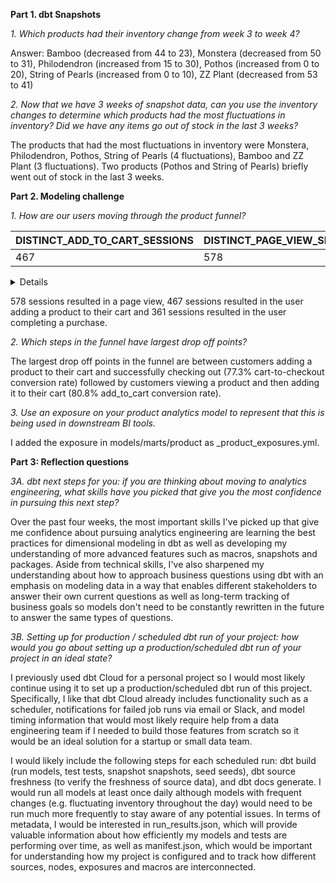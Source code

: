 **Part 1. dbt Snapshots**

*1. Which products had their inventory change from week 3 to week 4?*

Answer: Bamboo (decreased from 44 to 23), Monstera (decreased from 50 to 31), Philodendron (increased from 15 to 30), Pothos (increased from 0 to 20), String of Pearls (increased from 0 to 10), ZZ Plant (decreased from 53 to 41)

*2. Now that we have 3 weeks of snapshot data, can you use the inventory changes to determine which products had the most fluctuations in inventory? Did we have any items go out of stock in the last 3 weeks?*

The products that had the most fluctuations in inventory were Monstera, Philodendron, Pothos, String of Pearls (4 fluctuations), Bamboo and ZZ Plant (3 fluctuations). Two products (Pothos and String of Pearls) briefly went out of stock in the last 3 weeks.

**Part 2. Modeling challenge**

*1. How are our users moving through the product funnel?*

|DISTINCT_ADD_TO_CART_SESSIONS|DISTINCT_PAGE_VIEW_SESSIONS|DISTINCT_CHECKOUT_SESSIONS|ADD_TO_CART_RATE|CART_TO_CHECKOUT_RATE|OVERALL_CONVERSION_RATE|
|-----------------------------|---------------------------|--------------------------|----------------|---------------------|-----------------------|
|467                          |578                        |361                       |0.807958        |0.773019             |0.624567               |


<details>


```sql

with sessions_with_event_type as (
    select *
    from {{ ref('int_sessions_with_event_type') }}
)

, final as (
    select sum(add_to_cart_sessions) as distinct_add_to_cart_sessions
    , sum(page_view_sessions) as distinct_page_view_sessions
    , sum(checkout_sessions) as distinct_checkout_sessions
    , sum(add_to_cart_sessions) / sum(page_view_sessions) as add_to_cart_rate
    , sum(checkout_sessions) / sum(add_to_cart_sessions) as cart_to_checkout_rate
    , sum(checkout_sessions) / sum(page_view_sessions) as overall_conversion_rate
    from sessions_with_event_type
)

select * from final

```

</details>

578 sessions resulted in a page view, 467 sessions resulted in the user adding a product to their cart and 361 sessions resulted in the user completing a purchase.

*2. Which steps in the funnel have largest drop off points?*

The largest drop off points in the funnel are between customers adding a product to their cart and successfully checking out (77.3% cart-to-checkout conversion rate) followed by customers viewing a product and then adding it to their cart (80.8% add_to_cart conversion rate).

*3. Use an exposure on your product analytics model to represent that this is being used in downstream BI tools.*

I added the exposure in models/marts/product as _product_exposures.yml.

**Part 3: Reflection questions**

*3A. dbt next steps for you: if you are thinking about moving to analytics engineering, what skills have you picked that give you the most confidence in pursuing this next step?*

Over the past four weeks, the most important skills I've picked up that give me confidence about pursuing analytics engineering are learning the best practices for dimensional modeling in dbt as well as developing my understanding of more advanced features such as macros, snapshots and packages. Aside from technical skills, I've also sharpened my understanding about how to approach business questions using dbt with an emphasis on modeling data in a way that enables different stakeholders to answer their own current questions as well as long-term tracking of business goals so models don't need to be constantly rewritten in the future to answer the same types of questions.

*3B. Setting up for production / scheduled dbt run of your project: how would you go about setting up a production/scheduled dbt run of your project in an ideal state?*

I previously used dbt Cloud for a personal project so I would most likely continue using it to set up a production/scheduled dbt run of this project. Specifically, I like that dbt Cloud already includes functionality such as a scheduler, notifications for failed job runs via email or Slack, and model timing information that would most likely require help from a data engineering team if I needed to build those features from scratch so it would be an ideal solution for a startup or small data team.

I would likely include the following steps for each scheduled run: dbt build (run models, test tests, snapshot snapshots, seed seeds), dbt source freshness (to verify the freshness of source data), and dbt docs generate. I would run all models at least once daily although models with frequent changes (e.g. fluctuating inventory throughout the day) would need to be run much more frequently to stay aware of any potential issues. In terms of metadata, I would be interested in run_results.json, which will provide valuable information about how efficiently my models and tests are performing over time, as well as manifest.json, which would be important for understanding how my project is configured and to track how different sources, nodes, exposures and macros are interconnected.